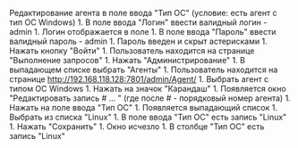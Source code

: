 Редактирование агента в поле ввода "Тип ОС" (условие: есть агент с тип ОС Windows)
    1. В поле ввода "Логин" ввести валидный логин - admin
    1. Логин отображается в поле
    1. В поле ввода "Пароль" ввести валидный пароль - admin
    1. Пароль введен и скрыт астерисками
    1. Нажать кнопку "Войти" 
    1. Пользователь находится на странице "Выполнение запросов"
    1. Нажать "Администрирование"
    1. В выпадающем списке выбрать "Агенты"
    1. Пользователь находится на странице http://192.168.118.128:7801/admin/Agent/
    1. Выбрать агент с типом ОС Windows
    1. Нажать на значок "Карандаш"
    1. Появляется окно "Редактировать запись # ... " (где после # - порядковый номер агента)
    1. Нажать на поле ввода "Тип ОС"
    1. Появляется выпадающий список 
    1. Выбрать из списка "Linux"
    1. В поле ввода "Тип ОС" есть запись "Linux" 
    1. Нажать "Сохранить"
    1. Окно исчезло
    1. В столбце "Тип ОС" есть запись "Linux"